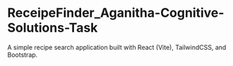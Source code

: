 # ReceipeFinder_Aganitha-Cognitive-Solutions-Task
A simple recipe search application built with React (Vite), TailwindCSS, and Bootstrap.
